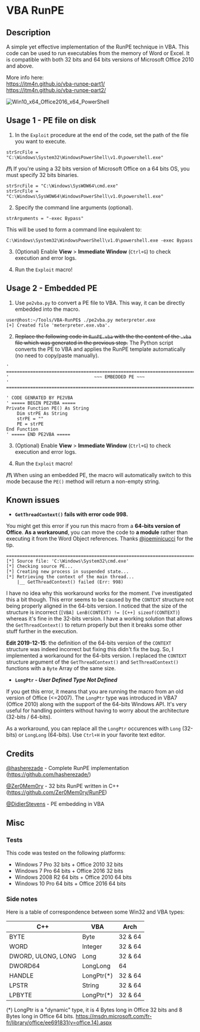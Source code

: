 # VBA RunPE

## Description 
A simple yet effective implementation of the RunPE technique in VBA. This code can be used to run executables from the memory of Word or Excel. It is compatible with both 32 bits and 64 bits versions of Microsoft Office 2010 and above. 

More info here:  
https://itm4n.github.io/vba-runpe-part1/  
https://itm4n.github.io/vba-runpe-part2/  

![Win10_x64_Office2016_x64_PowerShell](https://github.com/itm4n/VBA-RunPE/raw/master/screenshots/00_runpe-demo.gif)


## Usage 1 - PE file on disk 

1) In the `Exploit` procedure at the end of the code, set the path of the file you want to execute. 

```
strSrcFile = "C:\Windows\System32\WindowsPowerShell\v1.0\powershell.exe"
```

__/!\\__ If you're using a 32 bits version of Microsoft Office on a 64 bits OS, you must specify 32 bits binaries. 

```
strSrcFile = "C:\Windows\SysWOW64\cmd.exe"
strSrcFile = "C:\Windows\SysWOW64\WindowsPowerShell\v1.0\powershell.exe"
```

2) Specify the command line arguments (optional).

```
strArguments = "-exec Bypass"
```

This will be used to form a command line equivalent to:

```
C:\Windows\System32\WindowsPowerShell\v1.0\powershell.exe -exec Bypass
```

3) (Optional) Enable __View__ > __Immediate Window__ (`Ctrl+G`) to check execution and error logs.

4) Run the `Exploit` macro!


## Usage 2 - Embedded PE 

1. Use `pe2vba.py` to convert a PE file to VBA. This way, it can be directly embedded into the macro.

```
user@host:~/Tools/VBA-RunPE$ ./pe2vba.py meterpreter.exe 
[+] Created file 'meterpreter.exe.vba'.
```

2. ~~Replace the following code in `RunPE.vba` with the the content of the `.vba` file which was generated in the previous step.~~ The Python script converts the PE to VBA and applies the RunPE template automatically (no need to copy/paste manually).

```
' ================================================================================
'                                ~~~ EMBEDDED PE ~~~
' ================================================================================

' CODE GENRATED BY PE2VBA
' ===== BEGIN PE2VBA =====
Private Function PE() As String
    Dim strPE As String
    strPE = ""
    PE = strPE
End Function
' ===== END PE2VBA =====
```
3. (Optional) Enable __View__ > __Immediate Window__ (`Ctrl+G`) to check execution and error logs.

4. Run the `Exploit` macro!

__/!\\__ When using an embedded PE, the macro will automatically switch to this mode because the `PE()` method will return a non-empty string.


## Known issues

- __`GetThreadContext()` fails with error code 998.__

You might get this error if you run this macro from a __64-bits version of Office__. __As a workaround__, you can move the code to __a module__ rather than executing it from the Word Object references. Thanks [@joeminicucci](https://github.com/joeminicucci) for the tip.

```
================================================================================
[*] Source file: 'C:\Windows\System32\cmd.exe'
[*] Checking source PE...
[*] Creating new process in suspended state...
[*] Retrieving the context of the main thread...
    |__ GetThreadContext() failed (Err: 998)
```

I have no idea why this workaround works for the moment. I've investigated this a bit though. This error seems to be caused by the `CONTEXT` structure not being properly aligned in the 64-bits version. I noticed that the size of the structure is incorrect (`[VBA] LenB(CONTEXT) != [C++] sizeof(CONTEXT)`) whereas it's fine in the 32-bits version. I have a working solution that allows the `GetThreadContext()` to return properly but then it breaks some other stuff further in the execution. 

__Edit 2019-12-15__: the definition of the 64-bits version of the `CONTEXT` structure was indeed incorrect but fixing this didn't fix the bug. So, I implemented a workaround for the 64-bits version. I replaced the `CONTEXT` structure argument of the `GetThreadContext()` and `SetThreadContext()` functions with a `Byte` Array of the same size. 

- __`LongPtr` - _User Defined Type Not Defined___

If you get this error, it means that you are running the macro from an old version of Office (<=2007). The `LongPtr` type was introduced in VBA7 (Office 2010) along with the support of the 64-bits Windows API. It's very useful for handling pointers without having to worry about the architecture (32-bits / 64-bits).

As a workaround, you can replace all the `LongPtr` occurences with `Long` (32-bits) or `LongLong` (64-bits). Use `Ctrl+H` in your favorite text editor.


## Credits

[@hasherezade](https://twitter.com/hasherezade) - Complete RunPE implementation (https://github.com/hasherezade/)

[@Zer0Mem0ry](https://github.com/Zer0Mem0ry) - 32 bits RunPE written in C++ (https://github.com/Zer0Mem0ry/RunPE)

[@DidierStevens](https://twitter.com/didierstevens) - PE embedding in VBA


## Misc

### Tests

This code was tested on the following platforms:
- Windows 7 Pro 32 bits + Office 2010 32 bits
- Windows 7 Pro 64 bits + Office 2016 32 bits
- Windows 2008 R2 64 bits + Office 2010 64 bits
- Windows 10 Pro 64 bits + Office 2016 64 bits

### Side notes

Here is a table of correspondence between some Win32 and VBA types:

| C++ | VBA | Arch |
| --- | --- | --- |
| BYTE | Byte | 32 & 64 |
| WORD | Integer | 32 & 64 |
| DWORD, ULONG, LONG | Long | 32 & 64 |
| DWORD64 | LongLong | 64 |
| HANDLE | LongPtr(\*) | 32 & 64
| LPSTR | String | 32 & 64 |
| LPBYTE | LongPtr(\*) | 32 & 64 |

(\*) LongPtr is a "dynamic" type, it is 4 Bytes long in Office 32 bits and 8 Bytes long in Office 64 bits. 
https://msdn.microsoft.com/fr-fr/library/office/ee691831(v=office.14).aspx 
